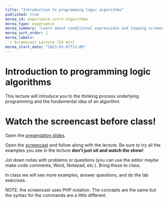 ```yaml
--- 
title: "Introduction to programming logic algorithms" 
published: true 
morea_id: experience-intro-algorithms
morea_type: experience 
morea_summary: "Learn about conditional expressions and looping screencast"
morea_sort_order: 1 
morea_labels:
  - Screencast Lecture [24 min]
morea_start_date: "2023-03-07T12:00"
---
```

# Introduction to programming logic algorithms
This lecture will introduce you to the thinking process underlying programming and the fundamental idea of an algorithm. 

# Watch the screencast before class!
Open the [presentation slides](ITM352_algorithms.ppt). 

Open the [screencast](http://youtu.be/EsyKVFdbgO4) and follow along with the lecture. Be sure to try all the examples you see in the lecture  **don't just sit and watch the show!**

Jot down notes with problems or questions (you can use the editor maybe make code comments, Word, Notepad, etc.). Bring these to class.

In class we will see more examples, answer questions, and do the lab exercises. 

NOTE: the screencast uses PHP notation. The concepts are the same but the syntax for the commands are a little different. 